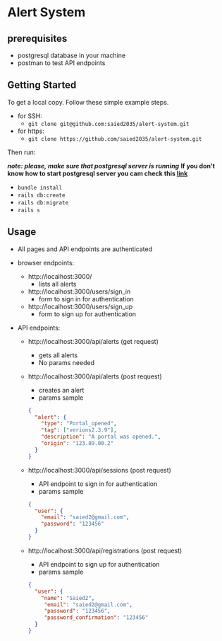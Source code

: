# Alert System

## prerequisites
  - postgresql database in your machine
  - postman to test API endpoints

## Getting Started

To get a local copy. Follow these simple example steps.
- for SSH:
     - `git clone git@github.com:saied2035/alert-system.git`
- for https:
     - `git clone https://github.com/saied2035/alert-system.git`

Then run:

***note: please, make sure that postgresql server is running***
**If you don't know how to start postgresql server you cam check this [link](https://tableplus.com/blog/2018/10/how-to-start-stop-restart-postgresql-server.html)**

- `bundle install`
- `rails db:create`
- `rails db:migrate`
- `rails s`

## Usage


- All pages and API endpoints are authenticated

- browser endpoints:
     - http://localhost:3000/
          - lists all alerts
     - http://localhost:3000/users/sign_in
          - form to sign in for authentication
     - http://localhost:3000/users/sign_up
          - form to sign up for authentication

- API endpoints:
     - http://localhost:3000/api/alerts (get request)
          - gets all alerts
          - No params needed

     - http://localhost:3000/api/alerts (post request)
          - creates an alert
          - params sample
          ```json
          {
            "alert": {
              "type": "Portal_opened",
              "tag": ["verions2.3.9"],
              "description": "A portal was opened.",
              "origin": "123.89.00.2"
            }
          }
          ```

     - http://localhost:3000/api/sessions (post request)
          - API endpoint to sign in for authentication
          - params sample
          ```json
          {
            "user": {
              "email": "saied2@gmail.com",
              "password": "123456"
            }
          }
          ```

     - http://localhost:3000/api/registrations (post request)
          - API endpoint to sign up for authentication
          - params sample
          ```json
          {
            "user": {
              "name": "Saied2",
               "email": "saied2@gmail.com",
               "password": "123456",
               "password_confirmation": "123456"
            }
          }
          ```
